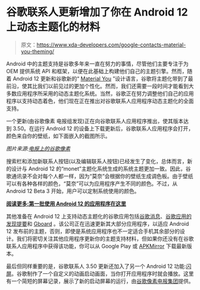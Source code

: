 # 谷歌联系人更新增加了你在 Android 12 上动态主题化的材料

> 原文：<https://www.xda-developers.com/google-contacts-material-you-theming/>

Android 中的主题支持是谷歌多年来一直在努力的事情，尽管他们主要专注于为 OEM 提供系统 API 和框架，以便在此基础上构建他们自己的主题引擎。然而，随着 Android 12 更新和谷歌新的“ [Material You](https://www.xda-developers.com/material-you/) ”设计语言，谷歌将主题化带到了最前沿，使其比我们以前见过的更加个性化。然而，我们还需要一段时间才能看到大多数应用程序所采用的动态主题化系统。当然，谷歌正在努力调整他们自己的应用程序以支持动态着色，他们现在正在推出对谷歌联系人应用程序动态主题化的全面支持。

一个更新(由谷歌像素 电报组发现)正在向谷歌联系人应用程序推出，使其版本达到 3.50。在运行 Android 12 的设备上下载更新后，谷歌联系人应用程序会打开，颜色来自你的壁纸，如下面嵌入的截图所示。

*图片来源:[电报上的谷歌像素](https://t.me/googlepixels)*

搜索栏和添加新联系人按钮(以及编辑联系人按钮)已经发生了变化，总体而言，新的设计与 Android 12 的“monet”主题化系统生成的系统主题更加一致。因此，谷歌通讯录不会对每个人都一样，因为“莫奈”会根据你的壁纸生成调色板。由于壁纸可以有各种各样的颜色，“莫奈”可以为应用程序产生不同的颜色。不过，从 Android 12 Beta 3 开始，用户可以定制系统使用的颜色。

**[阅读更多:第一批使用 Android 12 的应用程序在这里](https://www.xda-developers.com/the-first-apps-using-material-you-theming-are-here/)**

其他准备在 Android 12 上支持动态主题化的谷歌应用包括[谷歌消息](https://www.xda-developers.com/google-messages-material-you-theming-android-12/)、[谷歌应用的发现提要](https://www.xda-developers.com/google-feed-supports-android-12-wallpaper-based-theming-system/)和 [Gboard](https://www.xda-developers.com/gboard-dynamic-color-theme-android-12/) 。该公司正在迅速更新其大部分应用程序，以适应 Android 12 发布前的主题，否则，即使是系统应用程序也不一定适合手机其余部分的设计。我们将密切关注其他应用程序更新你的主题支持材料，但如果你还没有在谷歌联系人应用程序中获得该功能，你可以从 Google Play 或 [APKMirror](https://www.apkmirror.com/apk/google-inc/google-contacts/google-contacts-3-50-3-386954406-release/) 下载最新版本。

最后但同样重要的是，谷歌联系人 3.50 更新还加入了另一个 Android 12 功能:[闪屏](https://www.xda-developers.com/android-12-splash-screen-api-backport/)。谷歌制作了一个自定义的动画启动画面，当你打开应用程序时就会播放。这里有一个简短的屏幕记录，展示了新的启动屏幕的运行，由[谷歌像素电报集团](https://t.me/googlepixels/3395)提供。